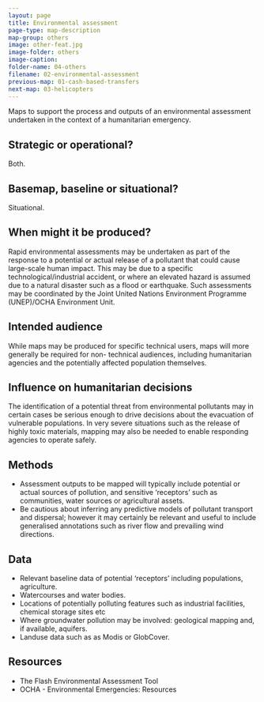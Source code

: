 ```yaml
---
layout: page
title: Environmental assessment
page-type: map-description
map-group: others
image: other-feat.jpg
image-folder: others
image-caption: 
folder-name: 04-others
filename: 02-environmental-assessment
previous-map: 01-cash-based-transfers
next-map: 03-helicopters
---
```


Maps to support the process and outputs of an environmental assessment undertaken in the context of a humanitarian emergency.

## Strategic or operational?

Both.

## Basemap, baseline or situational?

Situational.

## When might it be produced?

Rapid environmental assessments may be undertaken as part of the response to a potential or actual release of a pollutant that could cause large-scale human impact. This may be due to a specific technological/industrial accident, or where an elevated hazard is assumed due to a natural disaster such as a flood or earthquake. Such assessments may be coordinated by the Joint United Nations Environment Programme \(UNEP\)/OCHA Environment Unit.

## Intended audience

While maps may be produced for specific technical users, maps will more generally be required for non- technical audiences, including humanitarian agencies and the potentially affected population themselves.

## Influence on humanitarian decisions

The identification of a potential threat from environmental pollutants may in certain cases be serious enough to drive decisions about the evacuation of vulnerable populations. In very severe situations such as the release of highly toxic materials, mapping may also be needed to enable responding agencies to operate safely.

## Methods

* Assessment outputs to be mapped will typically include potential or actual sources of pollution, and sensitive ‘receptors’ such as communities, water sources or agricultural assets.
* Be cautious about inferring any predictive models of pollutant transport and dispersal; however it may certainly be relevant and useful to include generalised annotations such as river flow and prevailing wind directions.

## Data

* Relevant baseline data of potential ‘receptors’ including populations, agriculture.
* Watercourses and water bodies.
* Locations of potentially polluting features such as industrial facilities, chemical storage sites etc
* Where groundwater pollution may be involved: geological mapping and, if available, aquifers.
* Landuse data such as as Modis or GlobCover.

## Resources

* The Flash Environmental Assessment Tool
* OCHA - Environmental Emergencies: Resources

